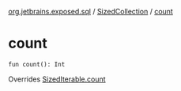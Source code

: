 [org.jetbrains.exposed.sql](../index.md) / [SizedCollection](index.md) / [count](.)

# count

`fun count(): Int`

Overrides [SizedIterable.count](../-sized-iterable/count.md)

